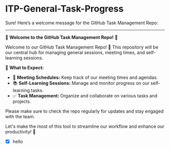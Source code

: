 # ITP-General-Task-Progress
Sure! Here’s a welcome message for the GitHub Task Management Repo:

---

👋 **Welcome to the GitHub Task Management Repo!** 👋

Welcome to our GitHub Task Management Repo! 🎉 This repository will be our central hub for managing general sessions, meeting times, and self-learning sessions.

🔹 **What to Expect:**
- 📅 **Meeting Schedules:** Keep track of our meeting times and agendas.
- 📚 **Self-Learning Sessions:** Manage and monitor progress on our self-learning tasks.
- ✅ **Task Management:** Organize and collaborate on various tasks and projects.

Please make sure to check the repo regularly for updates and stay engaged with the team.

Let's make the most of this tool to streamline our workflow and enhance our productivity! 💪
- [x] hello
